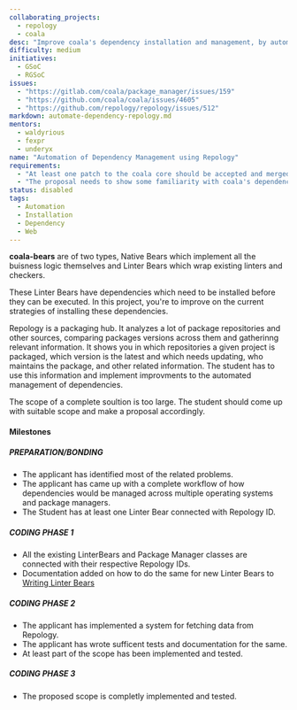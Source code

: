 ```yaml
---
collaborating_projects:
  - repology
  - coala
desc: "Improve coala's dependency installation and management, by automating using data from repology."
difficulty: medium
initiatives:
  - GSoC
  - RGSoC
issues:
  - "https://gitlab.com/coala/package_manager/issues/159"
  - "https://github.com/coala/coala/issues/4605"
  - "https://github.com/repology/repology/issues/512"
markdown: automate-dependency-repology.md
mentors:
  - waldyrious
  - fexpr
  - underyx
name: "Automation of Dependency Management using Repology"
requirements:
  - "At least one patch to the coala core should be accepted and merged."
  - "The proposal needs to show some familiarity with coala's dependency management implementation."
status: disabled
tags:
  - Automation
  - Installation
  - Dependency
  - Web
---
```


**coala-bears** are of two types, Native Bears which implement all the buisness
logic themselves and Linter Bears which wrap existing linters and checkers.

These Linter Bears have dependencies which need to be installed before they can
be executed. In this project, you're to improve on the current strategies of
installing these dependencies.

Repology is a packaging hub. It analyzes a lot of package repositories and
other sources, comparing packages versions across them and gatherinng relevant
information. It shows you in which repositories a given project is packaged,
which version is the latest and which needs updating, who maintains the
package, and other related information. The student has to use this information
and implement improvments to the automated management of dependencies.

The scope of a complete soultion is too large. The student should come up with
suitable scope and make a proposal accordingly.

#### Milestones

##### PREPARATION/BONDING

* The applicant has identified most of the related problems.
* The applicant has came up with a complete workflow of how dependencies would
  be managed across multiple operating systems and package managers.
* The Student has at least one Linter Bear connected with Repology ID.

##### CODING PHASE 1

* All the existing LinterBears and Package Manager classes are connected with their respective Repology IDs.
* Documentation added on how to do the same for new Linter Bears to
  [Writing Linter Bears](https://api.coala.io/en/latest/Developers/Writing_Linter_Bears.html)

##### CODING PHASE 2

* The applicant has implemented a system for fetching data from Repology.
* The applicant has wrote sufficent tests and documentation for the same.
* At least part of the scope has been implemented and tested.

##### CODING PHASE 3

* The proposed scope is completly implemented and tested.
